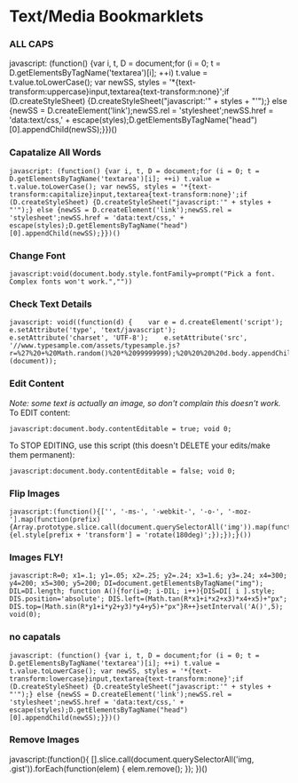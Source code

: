 # Text/Media Bookmarklets
### ALL CAPS
   javascript: (function() {var i, t, D = document;for (i = 0; t = D.getElementsByTagName('textarea')[i]; ++i) t.value = t.value.toLowerCase(); var newSS, styles = '*{text-transform:uppercase}input,textarea{text-transform:none}';if (D.createStyleSheet) {D.createStyleSheet("javascript:'" + styles + "'");} else {newSS = D.createElement('link');newSS.rel = 'stylesheet';newSS.href = 'data:text/css,' + escape(styles);D.getElementsByTagName("head")[0].appendChild(newSS);}})()

### Capatalize All Words
    javascript: (function() {var i, t, D = document;for (i = 0; t = D.getElementsByTagName('textarea')[i]; ++i) t.value = t.value.toLowerCase(); var newSS, styles = '*{text-transform:capitalize}input,textarea{text-transform:none}';if (D.createStyleSheet) {D.createStyleSheet("javascript:'" + styles + "'");} else {newSS = D.createElement('link');newSS.rel = 'stylesheet';newSS.href = 'data:text/css,' + escape(styles);D.getElementsByTagName("head")[0].appendChild(newSS);}})()

### Change Font
    javascript:void(document.body.style.fontFamily=prompt("Pick a font. Complex fonts won't work.",""))

### Check Text Details
    javascript: void((function(d) {    var e = d.createElement('script');    e.setAttribute('type', 'text/javascript');    e.setAttribute('charset', 'UTF-8');    e.setAttribute('src', '//www.typesample.com/assets/typesample.js?r=%27%20+%20Math.random()%20*%2099999999);%20%20%20%20d.body.appendChild(e)})(document));

### Edit Content
_Note: some text is actually an image, so don't complain this doesn't work._<br>
To EDIT content:

    javascript:document.body.contentEditable = true; void 0;

To STOP EDITING, use this script (this doesn't DELETE your edits/make them permanent):

    javascript:document.body.contentEditable = false; void 0;

### Flip Images
    javascript:(function(){['', '-ms-', '-webkit-', '-o-', '-moz-'].map(function(prefix){Array.prototype.slice.call(document.querySelectorAll('img')).map(function(el){el.style[prefix + 'transform'] = 'rotate(180deg)';});});}())

### Images FLY!
    javascript:R=0; x1=.1; y1=.05; x2=.25; y2=.24; x3=1.6; y3=.24; x4=300; y4=200; x5=300; y5=200; DI=document.getElementsByTagName("img"); DIL=DI.length; function A(){for(i=0; i-DIL; i++){DIS=DI[ i ].style; DIS.position='absolute'; DIS.left=(Math.tan(R*x1+i*x2+x3)*x4+x5)+"px"; DIS.top=(Math.sin(R*y1+i*y2+y3)*y4+y5)+"px"}R++}setInterval('A()',5); void(0);

### no capatals
    javascript: (function() {var i, t, D = document;for (i = 0; t = D.getElementsByTagName('textarea')[i]; ++i) t.value = t.value.toLowerCase(); var newSS, styles = '*{text-transform:lowercase}input,textarea{text-transform:none}';if (D.createStyleSheet) {D.createStyleSheet("javascript:'" + styles + "'");} else {newSS = D.createElement('link');newSS.rel = 'stylesheet';newSS.href = 'data:text/css,' + escape(styles);D.getElementsByTagName("head")[0].appendChild(newSS);}})()

### Remove Images
   javascript:(function(){ [].slice.call(document.querySelectorAll('img, .gist')).forEach(function(elem) { elem.remove(); }); })()
